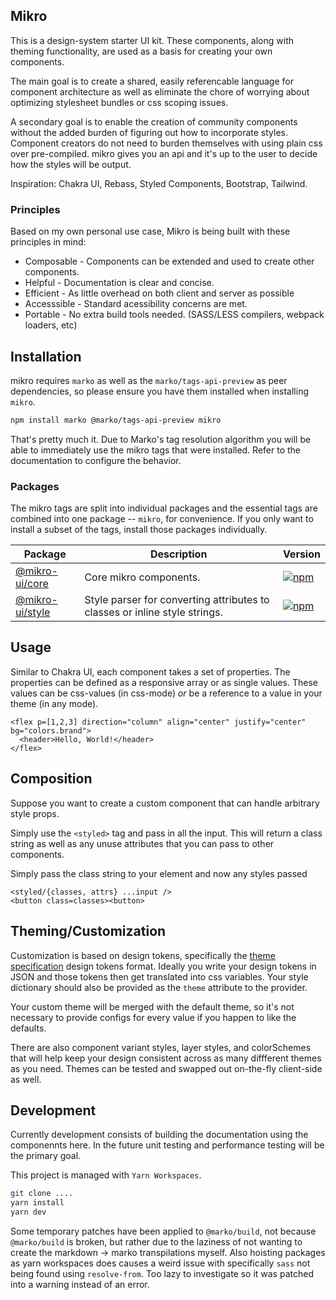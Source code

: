 ## Mikro

This is a design-system starter UI kit. These components, along with theming functionality, are used as a basis for creating your own components.

The main goal is to create a shared, easily referencable language for component architecture as well as eliminate the chore of worrying about optimizing stylesheet bundles or css scoping issues.

A secondary goal is to enable the creation of community components without the added burden of figuring out how to incorporate styles. Component creators do not need to burden themselves with using plain css over pre-compiled. mikro gives you an api and it's up to the user to decide how the styles will be output.

Inspiration: Chakra UI, Rebass, Styled Components, Bootstrap, Tailwind.

### Principles

Based on my own personal use case, Mikro is being built with these principles in mind:

- Composable - Components can be extended and used to create other components.
- Helpful - Documentation is clear and concise. 
- Efficient - As little overhead on both client and server as possible
- Accesssible - Standard acessibility concerns are met.
- Portable - No extra build tools needed. (SASS/LESS compilers, webpack loaders, etc)

## Installation

mikro requires `marko` as well as the `marko/tags-api-preview` as peer dependencies, so please ensure you have them installed when installing `mikro`.

```sh
npm install marko @marko/tags-api-preview mikro
```

That's pretty much it. Due to Marko's tag resolution algorithm you will be able to immediately use the mikro tags that were installed. Refer to the documentation to configure the behavior.

### Packages

The mikro tags are split into individual packages and the essential tags are combined into one package -- `mikro`, for convenience. If you only want to install a subset of the tags, install those packages individually.

| **Package** | **Description** | **Version** |
| ----------- | --------------- | --------------- |
| [@mikro-ui/core](./packages/mikro-ui-core) | Core mikro components. | [<img src="https://img.shields.io/npm/v/@mikro-ui/core" alt="npm" />](https://www.npmjs.com/package/@mikro-ui/core) |
| [@mikro-ui/style](./packages/mikro-style) | Style parser for converting attributes to classes or inline style strings. | [<img src="https://img.shields.io/npm/v/@mikro-ui/style" alt="npm" />](https://www.npmjs.com/package/@mikro-ui/style) |

## Usage

Similar to Chakra UI, each component takes a set of properties. The properties can be defined as a responsive array or as single values. These values can be css-values (in css-mode) _or_ be a reference to a value in your theme (in any mode).

```marko
<flex p=[1,2,3] direction="column" align="center" justify="center" bg="colors.brand">
  <header>Hello, World!</header>
</flex>
```

## Composition

Suppose you want to create a custom component that can handle arbitrary style props.

Simply use the `<styled>` tag and pass in all the input. This will return a class string as well as any unuse attributes that you can pass to other components.

Simply pass the class string to your element and now any styles passed 

```marko
<styled/{classes, attrs} ...input />
<button class=classes><button>
```

## Theming/Customization

Customization is based on design tokens, specifically the [theme specification](https://styled-system.com/theme-specification/) design tokens format. Ideally you write your design tokens in JSON and those tokens then get translated into css variables. Your style dictionary should also be provided as the `theme` attribute to the provider.

Your custom theme will be merged with the default theme, so it's not necessary to provide configs for every value if you happen to like the defaults.

There are also component variant styles, layer styles, and colorSchemes that will help keep your design consistent across as many diffferent themes as you need. Themes can be tested and swapped out on-the-fly client-side as well.

## Development

Currently development consists of building the documentation using the componennts here. In the future unit testing and performance testing will be the primary goal.

This project is managed with `Yarn Workspaces`.

```sh
git clone ....
yarn install
yarn dev
```

Some temporary patches have been applied to `@marko/build`, not because `@marko/build` is broken, but rather due to the laziness of not wanting to create the markdown -> marko transpilations myself. Also hoisting packages as yarn workspaces does causes a weird issue with specifically `sass` not being found using `resolve-from`. Too lazy to investigate so it was patched into a warning instead of an error.
